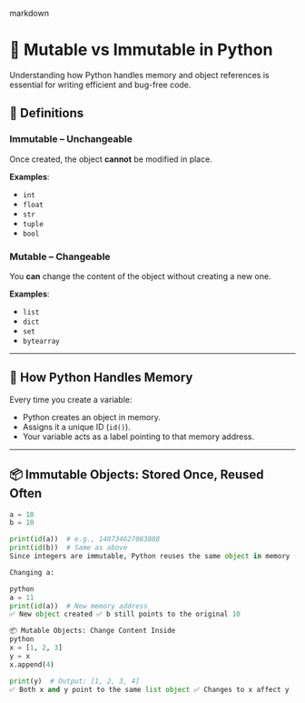 markdown
# 📘 Mutable vs Immutable in Python

Understanding how Python handles memory and object references is essential for writing efficient and bug-free code.

## 🔸 Definitions

### Immutable – Unchangeable  
Once created, the object **cannot** be modified in place.

**Examples**:
- `int`
- `float`
- `str`
- `tuple`
- `bool`

### Mutable – Changeable  
You **can** change the content of the object without creating a new one.

**Examples**:
- `list`
- `dict`
- `set`
- `bytearray`

---

## 🧠 How Python Handles Memory

Every time you create a variable:

- Python creates an object in memory.
- Assigns it a unique ID (`id()`).
- Your variable acts as a label pointing to that memory address.

---

## 📦 Immutable Objects: Stored Once, Reused Often

```python
a = 10
b = 10

print(id(a))  # e.g., 140734627083888
print(id(b))  # Same as above
Since integers are immutable, Python reuses the same object in memory (a technique called interning).

Changing a:

python
a = 11
print(id(a))  # New memory address
✅ New object created ✅ b still points to the original 10

📦 Mutable Objects: Change Content Inside
python
x = [1, 2, 3]
y = x
x.append(4)

print(y)  # Output: [1, 2, 3, 4]
✅ Both x and y point to the same list object ✅ Changes to x affect y